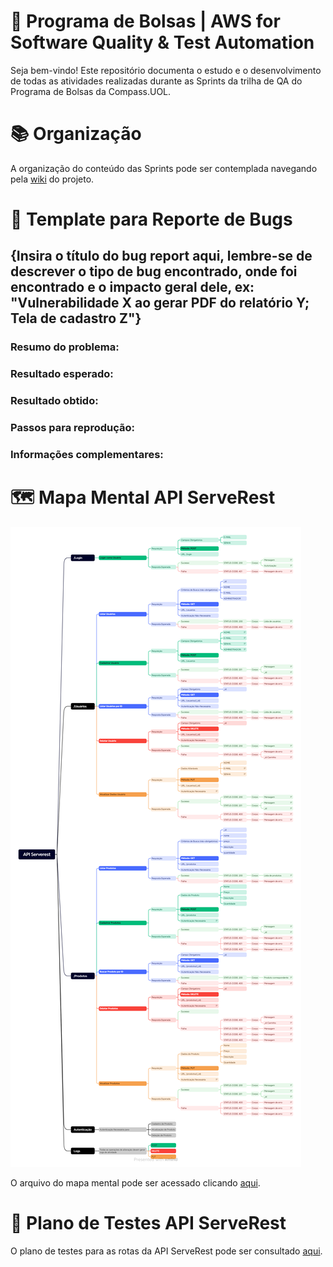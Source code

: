 # 👜 Programa de Bolsas | AWS for Software Quality & Test Automation 
Seja bem-vindo! Este repositório documenta o estudo e o desenvolvimento de todas as atividades realizadas durante as Sprints da trilha de QA do Programa de Bolsas da Compass.UOL.

# 📚 Organização
A organização do conteúdo das Sprints pode ser contemplada navegando pela [wiki](https://github.com/ItzOliver/Programa_de_Bolsas_AWS_for_Software_Quality_Test_Automation/wiki) do projeto.

# 📄 Template para Reporte de Bugs
## {Insira o título do bug report aqui, lembre-se de descrever o tipo de bug encontrado, onde foi encontrado e o impacto geral dele, ex: "Vulnerabilidade X ao gerar PDF do relatório Y; Tela de cadastro Z"}

### Resumo do problema:

### Resultado esperado:

### Resultado obtido:

### Passos para reprodução:

### Informações complementares:

# 🗺 Mapa Mental API ServeRest
![API Serverest.png](https://github.com/ItzOliver/Programa_de_Bolsas_AWS_for_Software_Quality_Test_Automation/blob/pb_sprint2/src/API%20Serverest.png?raw=true)

O arquivo do mapa mental pode ser acessado clicando [aqui]().

# 📄 Plano de Testes API ServeRest
O plano de testes para as rotas da API ServeRest pode ser consultado [aqui]().